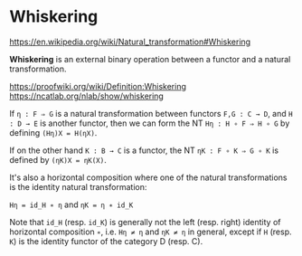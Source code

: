 # Whiskering

https://en.wikipedia.org/wiki/Natural_transformation#Whiskering

**Whiskering** is an external binary operation between a functor and a natural transformation.

https://proofwiki.org/wiki/Definition:Whiskering
https://ncatlab.org/nlab/show/whiskering


If `η : F ⇒ G` is a natural transformation between functors `F,G : C → D`, and `H : D → E` is another functor, then we can form the NT `Hη : H ∘ F ⇒ H ∘ G` by defining `(Hη)X = H(ηX)`.

If on the other hand `K : B → C` is a functor, the NT `ηK : F ∘ K ⇒ G ∘ K` is defined by `(ηK)X = ηK(X)`.


It's also a horizontal composition where one of the natural transformations is the identity natural transformation:

`Hη = id_H ∗ η` and `ηK = η ∗ id_K`

Note that `id_H` (resp. `id_K`) is generally not the left (resp. right) identity of horizontal composition `∗`, i.e. `Hη ≠ η` and `ηK ≠ η` in general, except if `H` (resp. `K`) is the identity functor of the category D (resp. C).
